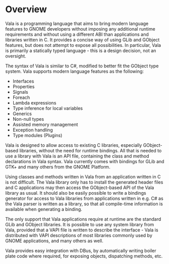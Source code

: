 # Overview

Vala is a programming language that aims to bring modern language features to GNOME developers without imposing any additional runtime requirements and without using a different ABI than applications and libraries written in C. It provides a concise way of using GLib and
GObject features, but does not attempt to expose all possibilities. In particular, Vala is primarily a statically typed language - this is a design decision, not an oversight.

The syntax of Vala is similar to C#, modified to better fit the GObject type system. Vala supports modern language features as the following:

 * Interfaces
 * Properties
 * Signals
 * Foreach
 * Lambda expressions
 * Type inference for local variables
 * Generics
 * Non-null types
 * Assisted memory management
 * Exception handling
 * Type modules (Plugins)

Vala is designed to allow access to existing C libraries, especially GObject-based libraries, without the need for runtime bindings. All that is needed to use a library with Vala is an API file, containing the class and method declarations in Vala syntax. Vala currently comes with bindings for GLib and GTK+ and many others from the GNOME Platform.

Using classes and methods written in Vala from an application written in C is not difficult. The Vala library only has to install the generated header files and C applications may then access the GObject-based API of the Vala library as usual. It should also be easily possible to write a bindings generator for access to Vala libraries from applications written in e.g. C# as the Vala parser is written as a library, so that all compile-time information is available when generating a binding.


The only support that Vala applications require at runtime are the standard GLib and GObject libraries. It is possible to use any system library from Vala, provided that a VAPI file is written to describe the interface - Vala is distributed with VAPI descriptions of most libraries commonly used by GNOME applications, and many others as well.

Vala provides easy integration with DBus, by automatically writing boiler plate code where required, for exposing objects, dispatching methods, etc.